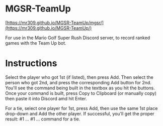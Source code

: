 # MGSR-TeamUp

[https://mr309.github.io/MGSR-TeamUp/mgsr/](https://mr309.github.io/MGSR-TeamUp/)

For use in the Mario Golf Super Rush Discord server, to record ranked games with the Team Up bot.

# Instructions

Select the player who got 1st (if listed), then press Add. Then select the person who got 2nd, and press the corresponding Add button for 2nd. You'll see the command being built in the textbox as you hit the buttons. Once your command is built, press Copy to Clipboard (or manually copy) then paste it into Discord amd hit Enter.

For a tie, select one player for 1st, press Add, then use the same 1st place drop-down and Add the other player. If successful, you'll get the proper result: #1 ... #1 ... command for a tie.
